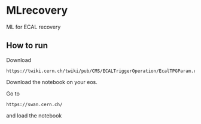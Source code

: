 # MLrecovery

ML for ECAL recovery


How to run
----

Download 

    https://twiki.cern.ch/twiki/pub/CMS/ECALTriggerOperation/EcalTPGParam.root


Download the notebook on your eos.

Go to

    https://swan.cern.ch/
    
and load the notebook


